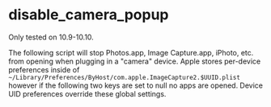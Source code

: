 disable_camera_popup
===

Only tested on 10.9-10.10. 

The following script will stop Photos.app, Image Capture.app, iPhoto, etc. from opening when plugging in a "camera" device. Apple stores per-device preferences inside of ``~/Library/Preferences/ByHost/com.apple.ImageCapture2.$UUID.plist`` however if the following two keys are set to null no apps are opened. Device UID preferences override these global settings.